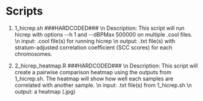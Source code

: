 # Scripts

1. 1_hicrep.sh
  ###HARDCODED### \n
  Description: This script will run hicrep with options --h 1 and --dBPMax 500000 on multiple .cool files. \n
  input: .cool file(s) for running hicrep \n
  output: .txt file(s) with stratum-adjusted correlation coefficient (SCC scores) for each chromosomes.
  
2. 2_hicrep_heatmap.R
  ###HARDCODED### \n
  Description: This script will create a pairwise comparison heatmap using the outputs from 1_hicrep.sh. The heatmap will show how well each samples are correlated with another sample. \n
  input: .txt file(s) from 1_hicrep.sh \n
  output: a heatmap (.jpg)
